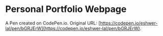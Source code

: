 # Personal Portfolio Webpage

A Pen created on CodePen.io. Original URL: [https://codepen.io/eshwer-lal/pen/bGRJErW](https://codepen.io/eshwer-lal/pen/bGRJErW).


